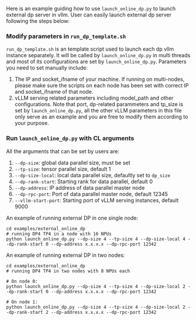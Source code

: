 Here is an example guiding how to use `launch_online_dp.py` to launch external dp server in vllm. User can easily launch external dp server following the steps below:

### Modify parameters in `run_dp_template.sh`
`run_dp_template.sh` is an template script used to launch each dp vllm instance separately. It will be called by `launch_online_dp.py` in multi threads and most of its configurations are set by `launch_online_dp.py`. Parameters you need to set manually include:

1. The IP and socket_ifname of your machine. If running on multi-nodes, please make sure the scripts on each node has been set with correct IP and socket_ifname of that node.
2. vLLM serving related parameters including model_path and other configurations. Note that port, dp-related parammeters and tp_size is set by `launch_online_dp.py`, all the other vLLM parameters in this file only serve as an example and you are free to modify them according to your purpose.

### Run `launch_online_dp.py` with CL arguments
All the arguments that can be set by users are:

1. `--dp-size`: global data parallel size, must be set
2. `--tp-size`: tensor parallel size, default 1
3. `--dp-size-local`: local data parallel size, defaultly set to `dp_size`
4. `--dp-rank-start`: Starting rank for data parallel, default 0
5. `--dp-address`: IP address of data parallel master node
6. `--dp-rpc-port`: Port of data parallel master node, default 12345
7. `--vllm-start-port`: Starting port of vLLM serving instances, default 9000

An example of running external DP in one single node:
```(python)
cd examples/external_online_dp
# running DP4 TP4 in a node with 16 NPUs
python launch_online_dp.py --dp-size 4 --tp-size 4 --dp-size-local 4 --dp-rank-start 0 --dp-address x.x.x.x --dp-rpc-port 12342
```

An example of running external DP in two nodes:
```(python)
cd examples/external_online_dp
# running DP4 TP4 in two nodes with 8 NPUs each

# On node 0:
python launch_online_dp.py --dp-size 4 --tp-size 4 --dp-size-local 2 --dp-rank-start 0 --dp-address x.x.x.x --dp-rpc-port 12342

# On node 1:
python launch_online_dp.py --dp-size 4 --tp-size 4 --dp-size-local 2 --dp-rank-start 2 --dp-address x.x.x.x --dp-rpc-port 12342
```

